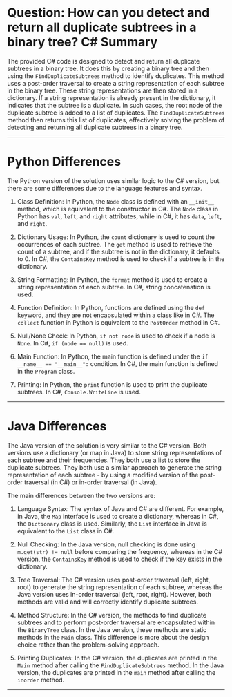 # Question: How can you detect and return all duplicate subtrees in a binary tree? C# Summary

The provided C# code is designed to detect and return all duplicate subtrees in a binary tree. It does this by creating a binary tree and then using the `FindDuplicateSubtrees` method to identify duplicates. This method uses a post-order traversal to create a string representation of each subtree in the binary tree. These string representations are then stored in a dictionary. If a string representation is already present in the dictionary, it indicates that the subtree is a duplicate. In such cases, the root node of the duplicate subtree is added to a list of duplicates. The `FindDuplicateSubtrees` method then returns this list of duplicates, effectively solving the problem of detecting and returning all duplicate subtrees in a binary tree.

---

# Python Differences

The Python version of the solution uses similar logic to the C# version, but there are some differences due to the language features and syntax.

1. Class Definition: In Python, the `Node` class is defined with an `__init__` method, which is equivalent to the constructor in C#. The `Node` class in Python has `val`, `left`, and `right` attributes, while in C#, it has `data`, `left`, and `right`.

2. Dictionary Usage: In Python, the `count` dictionary is used to count the occurrences of each subtree. The `get` method is used to retrieve the count of a subtree, and if the subtree is not in the dictionary, it defaults to 0. In C#, the `ContainsKey` method is used to check if a subtree is in the dictionary.

3. String Formatting: In Python, the `format` method is used to create a string representation of each subtree. In C#, string concatenation is used.

4. Function Definition: In Python, functions are defined using the `def` keyword, and they are not encapsulated within a class like in C#. The `collect` function in Python is equivalent to the `PostOrder` method in C#.

5. Null/None Check: In Python, `if not node` is used to check if a node is `None`. In C#, `if (node == null)` is used.

6. Main Function: In Python, the main function is defined under the `if __name__ == "__main__":` condition. In C#, the main function is defined in the `Program` class.

7. Printing: In Python, the `print` function is used to print the duplicate subtrees. In C#, `Console.WriteLine` is used.

---

# Java Differences

The Java version of the solution is very similar to the C# version. Both versions use a dictionary (or map in Java) to store string representations of each subtree and their frequencies. They both use a list to store the duplicate subtrees. They both use a similar approach to generate the string representation of each subtree - by using a modified version of the post-order traversal (in C#) or in-order traversal (in Java).

The main differences between the two versions are:

1. Language Syntax: The syntax of Java and C# are different. For example, in Java, the `Map` interface is used to create a dictionary, whereas in C#, the `Dictionary` class is used. Similarly, the `List` interface in Java is equivalent to the `List` class in C#.

2. Null Checking: In the Java version, null checking is done using `m.get(str) != null` before comparing the frequency, whereas in the C# version, the `ContainsKey` method is used to check if the key exists in the dictionary.

3. Tree Traversal: The C# version uses post-order traversal (left, right, root) to generate the string representation of each subtree, whereas the Java version uses in-order traversal (left, root, right). However, both methods are valid and will correctly identify duplicate subtrees.

4. Method Structure: In the C# version, the methods to find duplicate subtrees and to perform post-order traversal are encapsulated within the `BinaryTree` class. In the Java version, these methods are static methods in the `Main` class. This difference is more about the design choice rather than the problem-solving approach.

5. Printing Duplicates: In the C# version, the duplicates are printed in the `Main` method after calling the `FindDuplicateSubtrees` method. In the Java version, the duplicates are printed in the `main` method after calling the `inorder` method.

---
